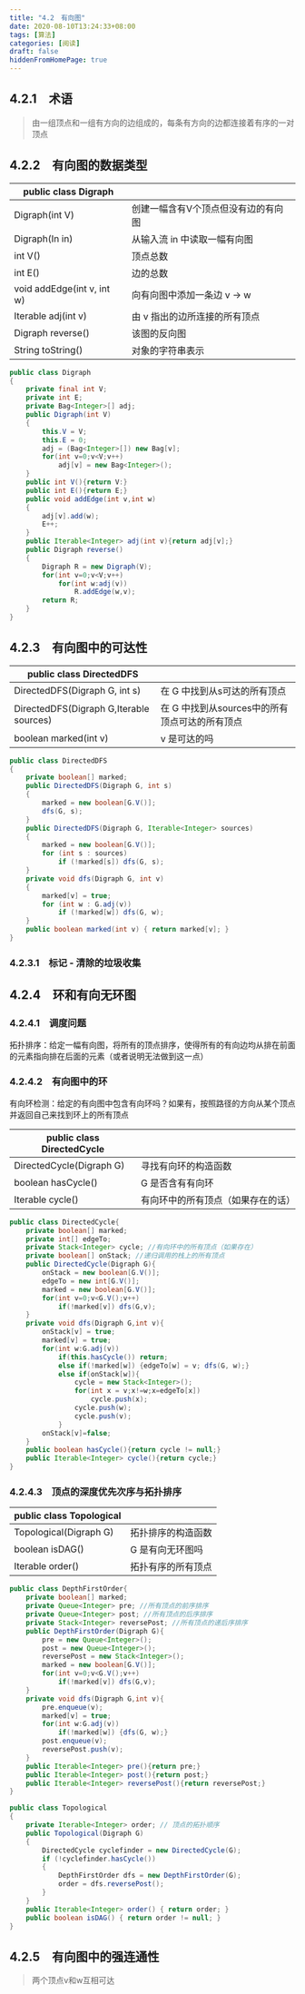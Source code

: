 ```yaml
---
title: "4.2　有向图"
date: 2020-08-10T13:24:33+08:00
tags: [算法]
categories: [阅读]
draft: false
hiddenFromHomePage: true
---
```


## 4.2.1　术语
>由一组顶点和一组有方向的边组成的，每条有方向的边都连接着有序的一对顶点
## 4.2.2　有向图的数据类型
| public class Digraph         |                                     |
| ---------------------------- | ----------------------------------- |
| Digraph(int V)               | 创建一幅含有V个顶点但没有边的有向图 |
| Digraph(In in)               | 从输入流 in 中读取一幅有向图        |
| int V()                      | 顶点总数                            |
| int E()                      | 边的总数                            |
| void addEdge(int v, int w)   | 向有向图中添加一条边 v → w          |
| Iterable<Integer> adj(int v) | 由 v 指出的边所连接的所有顶点       |
| Digraph reverse()            | 该图的反向图                        |
| String toString()            | 对象的字符串表示                    |

```java
public class Digraph
{
    private final int V;
    private int E;
    private Bag<Integer>[] adj;
    public Digraph(int V)
    {
        this.V = V;
        this.E = 0;
        adj = (Bag<Integer>[]) new Bag[v];
        for(int v=0;v<V;v++)
            adj[v] = new Bag<Integer>();
    }
    public int V(){return V:}
    public int E(){return E;}
    public void addEdge(int v,int w)
    {
        adj[v].add(w);
        E++;
    }
    public Iterable<Integer> adj(int v){return adj[v];}
    public Digraph reverse()
    {
        Digraph R = new Digraph(V);
        for(int v=0;v<V;v++)
            for(int w:adj(v))
                R.addEdge(w,v);
        return R;
    }
}
```
## 4.2.3　有向图中的可达性
| public class DirectedDFS                         |                                                |
| ------------------------------------------------ | ---------------------------------------------- |
| DirectedDFS(Digraph G, int s)                    | 在 G 中找到从s可达的所有顶点                   |
| DirectedDFS(Digraph G,Iterable<Integer> sources) | 在 G 中找到从sources中的所有顶点可达的所有顶点 |
| boolean marked(int v)                            | v 是可达的吗                                   |

```java
public class DirectedDFS
{
    private boolean[] marked;
    public DirectedDFS(Digraph G, int s)
    {
        marked = new boolean[G.V()];
        dfs(G, s);
    }
    public DirectedDFS(Digraph G, Iterable<Integer> sources)
    {
        marked = new boolean[G.V()];
        for (int s : sources)
            if (!marked[s]) dfs(G, s);
    }
    private void dfs(Digraph G, int v)
    {
        marked[v] = true;
        for (int w : G.adj(v))
            if (!marked[w]) dfs(G, w);
    }
    public boolean marked(int v) { return marked[v]; }
}
```
### 4.2.3.1　标记 - 清除的垃圾收集
## 4.2.4　环和有向无环图
### 4.2.4.1　调度问题
拓扑排序：给定一幅有向图，将所有的顶点排序，使得所有的有向边均从排在前面的元素指向排在后面的元素（或者说明无法做到这一点）
### 4.2.4.2　有向图中的环
有向环检测：给定的有向图中包含有向环吗？如果有，按照路径的方向从某个顶点并返回自己来找到环上的所有顶点

| public class DirectedCycle |                                    |
| -------------------------- | ---------------------------------- |
| DirectedCycle(Digraph G)   | 寻找有向环的构造函数               |
| boolean hasCycle()         | G 是否含有有向环                   |
| Iterable<Integer> cycle()  | 有向环中的所有顶点（如果存在的话） |

```java
public class DirectedCycle{
    private boolean[] marked;
    private int[] edgeTo;
    private Stack<Integer> cycle; //有向环中的所有顶点（如果存在）
    private boolean[] onStack; //递归调用的栈上的所有顶点
    public DirectedCycle(Digraph G){
        onStack = new boolean[G.V()];
        edgeTo = new int[G.V()];
        marked = new boolean[G.V()];
        for(int v=0;v<G.V();v++)
            if(!marked[v]) dfs(G,v);
    }
    private void dfs(Digraph G,int v){
        onStack[v] = true;
        marked[v] = true;
        for(int w:G.adj(v))
            if(this.hasCycle()) return;
            else if(!marked[w]) {edgeTo[w] = v; dfs(G, w);}
            else if(onStack[w]){
                cycle = new Stack<Integer>();
                for(int x = v;x!=w;x=edgeTo[x])
                    cycle.push(x);
                cycle.push(w);
                cycle.push(v);
            }
        onStack[v]=false;
    }
    public boolean hasCycle(){return cycle != null;}
    public Iterable<Integer> cycle(){return cycle;}
}
```
### 4.2.4.3　顶点的深度优先次序与拓扑排序
| public class Topological  |                    |
| ------------------------- | ------------------ |
| Topological(Digraph G)    | 拓扑排序的构造函数 |
| boolean isDAG()           | G 是有向无环图吗   |
| Iterable<Integer> order() | 拓扑有序的所有顶点 |

```java
public class DepthFirstOrder{
    private boolean[] marked;
    private Queue<Integer> pre; //所有顶点的前序排序
    private Queue<Integer> post; //所有顶点的后序排序
    private Stack<Integer> reversePost; //所有顶点的递后序排序
    public DepthFirstOrder(Digraph G){
        pre = new Queue<Integer>();
        post = new Queue<Integer>();
        reversePost = new Stack<Integer>();
        marked = new boolean[G.V()];
        for(int v=0;v<G.V();v++)
            if(!marked[v]) dfs(G,v);
    }
    private void dfs(Digraph G,int v){
        pre.enqueue(v);
        marked[v] = true;
        for(int w:G.adj(v))
            if(!marked[w]) {dfs(G, w);}
        post.enqueue(v);
        reversePost.push(v);
    }
    public Iterable<Integer> pre(){return pre;}
    public Iterable<Integer> post(){return post;}
    public Iterable<Integer> reversePost(){return reversePost;}
}

public class Topological
{
    private Iterable<Integer> order; // 顶点的拓扑顺序
    public Topological(Digraph G)
    {
        DirectedCycle cyclefinder = new DirectedCycle(G);
        if (!cyclefinder.hasCycle())
        {
            DepthFirstOrder dfs = new DepthFirstOrder(G);
            order = dfs.reversePost();
        }
    }
    public Iterable<Integer> order() { return order; }
    public boolean isDAG() { return order != null; }
}
```
## 4.2.5　有向图中的强连通性
>两个顶点v和w互相可达

